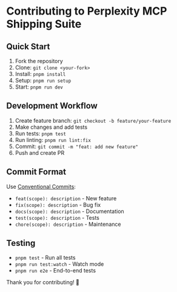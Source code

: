 # Contributing to Perplexity MCP Shipping Suite

## Quick Start

1. Fork the repository
2. Clone: `git clone <your-fork>`
3. Install: `pnpm install`
4. Setup: `pnpm run setup`
5. Start: `pnpm run dev`

## Development Workflow

1. Create feature branch: `git checkout -b feature/your-feature`
2. Make changes and add tests
3. Run tests: `pnpm test`
4. Run linting: `pnpm run lint:fix`
5. Commit: `git commit -m "feat: add new feature"`
6. Push and create PR

## Commit Format

Use [Conventional Commits](https://www.conventionalcommits.org/):

- `feat(scope): description` - New feature
- `fix(scope): description` - Bug fix
- `docs(scope): description` - Documentation
- `test(scope): description` - Tests
- `chore(scope): description` - Maintenance

## Testing

- `pnpm test` - Run all tests
- `pnpm run test:watch` - Watch mode
- `pnpm run e2e` - End-to-end tests

Thank you for contributing! 🚀

